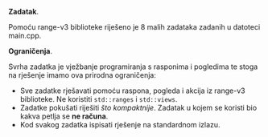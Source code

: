 **Zadatak**. 

 Pomoću range-v3 biblioteke riješeno je 8 malih zadataka zadanih u datoteci main.cpp.

**Ograničenja**.

Svrha zadatka je vježbanje programiranja s rasponima i pogledima te stoga
na rješenje imamo ova prirodna ograničenja:

- Sve zadatke rješavati pomoću raspona, pogleda i akcija iz range-v3
  biblioteke. Ne koristiti `std::ranges` i `std::views`. 
- Zadatke pokušati riješiti _što kompaktnije_. Zadatak u kojem se 
  koristi bio kakva petlja se **ne računa**.
- Kod svakog zadatka ispisati rješenje na standardnom izlazu.

